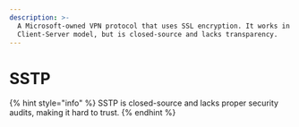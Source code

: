 ```yaml
---
description: >-
  A Microsoft-owned VPN protocol that uses SSL encryption. It works in a
  Client-Server model, but is closed-source and lacks transparency.
---
```


# SSTP

{% hint style="info" %}
SSTP is closed-source and lacks proper security audits, making it hard to trust.
{% endhint %}
